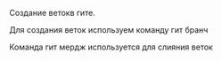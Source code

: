 Создание ветокв гите.

 Для создания веток используем команду гит бранч

 Команда гит мердж используется для слияния веток

